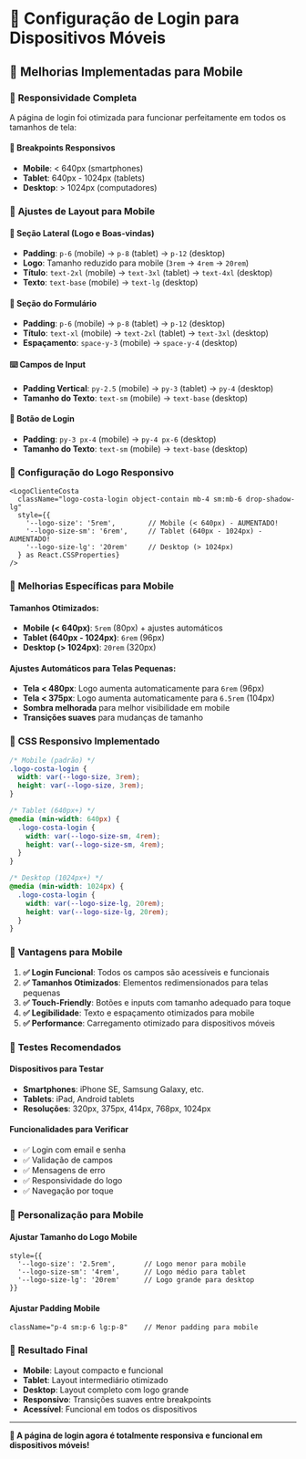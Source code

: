 # 📱 Configuração de Login para Dispositivos Móveis

## 🎯 **Melhorias Implementadas para Mobile**

### 📱 **Responsividade Completa**

A página de login foi otimizada para funcionar perfeitamente em todos os tamanhos de tela:

#### **📏 Breakpoints Responsivos**
- **Mobile**: < 640px (smartphones)
- **Tablet**: 640px - 1024px (tablets)
- **Desktop**: > 1024px (computadores)

### 🎨 **Ajustes de Layout para Mobile**

#### **📱 Seção Lateral (Logo e Boas-vindas)**
- **Padding**: `p-6` (mobile) → `p-8` (tablet) → `p-12` (desktop)
- **Logo**: Tamanho reduzido para mobile (`3rem` → `4rem` → `20rem`)
- **Título**: `text-2xl` (mobile) → `text-3xl` (tablet) → `text-4xl` (desktop)
- **Texto**: `text-base` (mobile) → `text-lg` (desktop)

#### **📝 Seção do Formulário**
- **Padding**: `p-6` (mobile) → `p-8` (tablet) → `p-12` (desktop)
- **Título**: `text-xl` (mobile) → `text-2xl` (tablet) → `text-3xl` (desktop)
- **Espaçamento**: `space-y-3` (mobile) → `space-y-4` (desktop)

#### **⌨️ Campos de Input**
- **Padding Vertical**: `py-2.5` (mobile) → `py-3` (tablet) → `py-4` (desktop)
- **Tamanho do Texto**: `text-sm` (mobile) → `text-base` (desktop)

#### **🔘 Botão de Login**
- **Padding**: `py-3 px-4` (mobile) → `py-4 px-6` (desktop)
- **Tamanho do Texto**: `text-sm` (mobile) → `text-base` (desktop)

### 🎯 **Configuração do Logo Responsivo**

```tsx
<LogoClienteCosta
  className="logo-costa-login object-contain mb-4 sm:mb-6 drop-shadow-lg"
  style={{
    '--logo-size': '5rem',        // Mobile (< 640px) - AUMENTADO!
    '--logo-size-sm': '6rem',     // Tablet (640px - 1024px) - AUMENTADO!
    '--logo-size-lg': '20rem'     // Desktop (> 1024px)
  } as React.CSSProperties}
/>
```

### 📱 **Melhorias Específicas para Mobile**

#### **Tamanhos Otimizados:**
- **Mobile (< 640px)**: `5rem` (80px) + ajustes automáticos
- **Tablet (640px - 1024px)**: `6rem` (96px)
- **Desktop (> 1024px)**: `20rem` (320px)

#### **Ajustes Automáticos para Telas Pequenas:**
- **Tela < 480px**: Logo aumenta automaticamente para `6rem` (96px)
- **Tela < 375px**: Logo aumenta automaticamente para `6.5rem` (104px)
- **Sombra melhorada** para melhor visibilidade em mobile
- **Transições suaves** para mudanças de tamanho

### 📱 **CSS Responsivo Implementado**

```css
/* Mobile (padrão) */
.logo-costa-login {
  width: var(--logo-size, 3rem);
  height: var(--logo-size, 3rem);
}

/* Tablet (640px+) */
@media (min-width: 640px) {
  .logo-costa-login {
    width: var(--logo-size-sm, 4rem);
    height: var(--logo-size-sm, 4rem);
  }
}

/* Desktop (1024px+) */
@media (min-width: 1024px) {
  .logo-costa-login {
    width: var(--logo-size-lg, 20rem);
    height: var(--logo-size-lg, 20rem);
  }
}
```

### 🌟 **Vantagens para Mobile**

1. **✅ Login Funcional**: Todos os campos são acessíveis e funcionais
2. **✅ Tamanhos Otimizados**: Elementos redimensionados para telas pequenas
3. **✅ Touch-Friendly**: Botões e inputs com tamanho adequado para toque
4. **✅ Legibilidade**: Texto e espaçamento otimizados para mobile
5. **✅ Performance**: Carregamento otimizado para dispositivos móveis

### 📱 **Testes Recomendados**

#### **Dispositivos para Testar**
- **Smartphones**: iPhone SE, Samsung Galaxy, etc.
- **Tablets**: iPad, Android tablets
- **Resoluções**: 320px, 375px, 414px, 768px, 1024px

#### **Funcionalidades para Verificar**
- ✅ Login com email e senha
- ✅ Validação de campos
- ✅ Mensagens de erro
- ✅ Responsividade do logo
- ✅ Navegação por toque

### 🔧 **Personalização para Mobile**

#### **Ajustar Tamanho do Logo Mobile**
```tsx
style={{
  '--logo-size': '2.5rem',       // Logo menor para mobile
  '--logo-size-sm': '4rem',      // Logo médio para tablet
  '--logo-size-lg': '20rem'      // Logo grande para desktop
}}
```

#### **Ajustar Padding Mobile**
```tsx
className="p-4 sm:p-6 lg:p-8"    // Menor padding para mobile
```

### 📱 **Resultado Final**

- **Mobile**: Layout compacto e funcional
- **Tablet**: Layout intermediário otimizado
- **Desktop**: Layout completo com logo grande
- **Responsivo**: Transições suaves entre breakpoints
- **Acessível**: Funcional em todos os dispositivos

---

**🎉 A página de login agora é totalmente responsiva e funcional em dispositivos móveis!**
